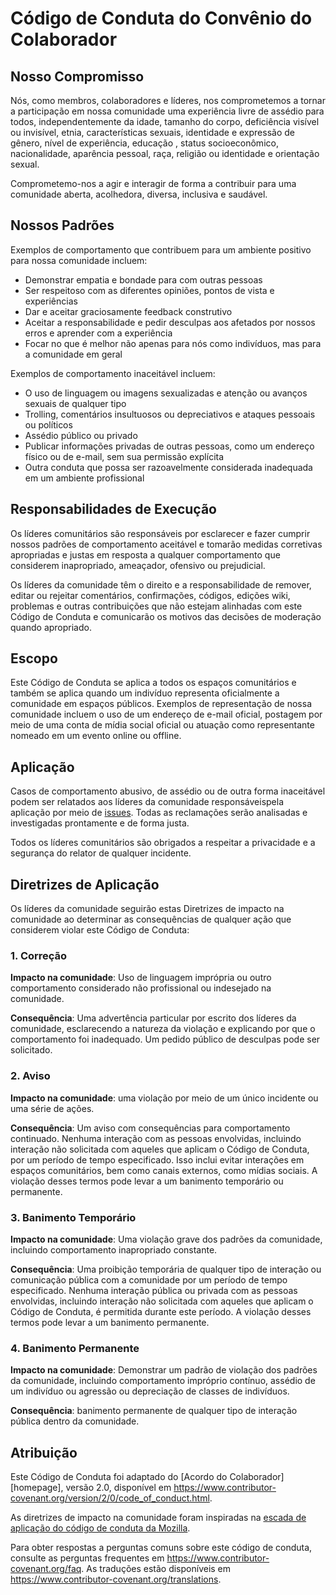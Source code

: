 # Código de Conduta do Convênio do Colaborador

## Nosso Compromisso

Nós, como membros, colaboradores e líderes, nos comprometemos a tornar a participação em nossa comunidade uma experiência livre de assédio para todos, independentemente da idade, tamanho do corpo, deficiência visível ou invisível, etnia, características sexuais, identidade e expressão de gênero, nível de experiência, educação , status socioeconômico, nacionalidade, aparência pessoal, raça, religião ou identidade e orientação sexual.

Comprometemo-nos a agir e interagir de forma a contribuir para uma comunidade aberta, acolhedora, diversa, inclusiva e saudável.

## Nossos Padrões

Exemplos de comportamento que contribuem para um ambiente positivo para nossa comunidade incluem:

- Demonstrar empatia e bondade para com outras pessoas
- Ser respeitoso com as diferentes opiniões, pontos de vista e experiências
- Dar e aceitar graciosamente feedback construtivo
- Aceitar a responsabilidade e pedir desculpas aos afetados por nossos erros e aprender com a experiência
- Focar no que é melhor não apenas para nós como indivíduos, mas para a comunidade em geral

Exemplos de comportamento inaceitável incluem:

- O uso de linguagem ou imagens sexualizadas e atenção ou avanços sexuais de qualquer tipo
- Trolling, comentários insultuosos ou depreciativos e ataques pessoais ou políticos
- Assédio público ou privado
- Publicar informações privadas de outras pessoas, como um endereço físico ou de e-mail, sem sua permissão explícita
- Outra conduta que possa ser razoavelmente considerada inadequada em um ambiente profissional

## Responsabilidades de Execução

Os líderes comunitários são responsáveis ​​por esclarecer e fazer cumprir nossos padrões de comportamento aceitável e tomarão medidas corretivas apropriadas e justas em resposta a qualquer comportamento que considerem inapropriado, ameaçador, ofensivo ou prejudicial.

Os líderes da comunidade têm o direito e a responsabilidade de remover, editar ou rejeitar comentários, confirmações, códigos, edições wiki, problemas e outras contribuições que não estejam alinhadas com este Código de Conduta e comunicarão os motivos das decisões de moderação quando apropriado.

## Escopo

Este Código de Conduta se aplica a todos os espaços comunitários e também se aplica quando um indivíduo representa oficialmente a comunidade em espaços públicos. Exemplos de representação de nossa comunidade incluem o uso de um endereço de e-mail oficial, postagem por meio de uma conta de mídia social oficial ou atuação como representante nomeado em um evento online ou offline.

## Aplicação

Casos de comportamento abusivo, de assédio ou de outra forma inaceitável podem ser relatados aos líderes da comunidade responsáveis ​​pela aplicação por meio de [issues](https://github.com/QuessApp/toolkit/issues). Todas as reclamações serão analisadas e investigadas prontamente e de forma justa.

Todos os líderes comunitários são obrigados a respeitar a privacidade e a segurança do relator de qualquer incidente.

## Diretrizes de Aplicação

Os líderes da comunidade seguirão estas Diretrizes de impacto na comunidade ao determinar as consequências de qualquer ação que considerem violar este Código de Conduta:

### 1. Correção

**Impacto na comunidade**: Uso de linguagem imprópria ou outro comportamento considerado não profissional ou indesejado na comunidade.

**Consequência**: Uma advertência particular por escrito dos líderes da comunidade, esclarecendo a natureza da violação e explicando por que o comportamento foi inadequado. Um pedido público de desculpas pode ser solicitado.

### 2. Aviso

**Impacto na comunidade**: uma violação por meio de um único incidente ou uma série de ações.

**Consequência**: Um aviso com consequências para comportamento continuado. Nenhuma interação com as pessoas envolvidas, incluindo interação não solicitada com aqueles que aplicam o Código de Conduta, por um período de tempo especificado. Isso inclui evitar interações em espaços comunitários, bem como canais externos, como mídias sociais. A violação desses termos pode levar a um banimento temporário ou permanente.

### 3. Banimento Temporário

**Impacto na comunidade**: Uma violação grave dos padrões da comunidade, incluindo comportamento inapropriado constante.

**Consequência**: Uma proibição temporária de qualquer tipo de interação ou comunicação pública com a comunidade por um período de tempo especificado. Nenhuma interação pública ou privada com as pessoas envolvidas, incluindo interação não solicitada com aqueles que aplicam o Código de Conduta, é permitida durante este período. A violação desses termos pode levar a um banimento permanente.

### 4. Banimento Permanente

**Impacto na comunidade**: Demonstrar um padrão de violação dos padrões da comunidade, incluindo comportamento impróprio contínuo, assédio de um indivíduo ou agressão ou depreciação de classes de indivíduos.

**Consequência**: banimento permanente de qualquer tipo de interação pública dentro da comunidade.

## Atribuição

Este Código de Conduta foi adaptado do [Acordo do Colaborador][homepage], versão 2.0,
disponível em https://www.contributor-covenant.org/version/2/0/code_of_conduct.html.

As diretrizes de impacto na comunidade foram inspiradas na [escada de aplicação do código de conduta da Mozilla](https://github.com/mozilla/diversity).

[página inicial]: https://www.contributor-covenant.org

Para obter respostas a perguntas comuns sobre este código de conduta, consulte as perguntas frequentes em
https://www.contributor-covenant.org/faq. As traduções estão disponíveis em https://www.contributor-covenant.org/translations.
